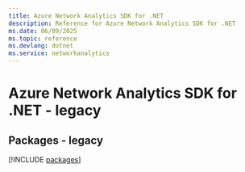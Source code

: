 ```yaml
---
title: Azure Network Analytics SDK for .NET
description: Reference for Azure Network Analytics SDK for .NET
ms.date: 06/09/2025
ms.topic: reference
ms.devlang: dotnet
ms.service: networkanalytics
---
```

# Azure Network Analytics SDK for .NET - legacy
## Packages - legacy
[!INCLUDE [packages](network-analytics-index.md)]